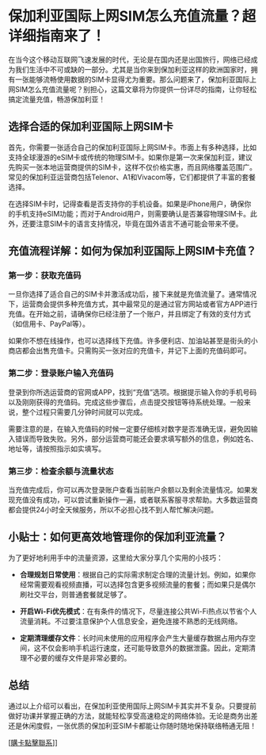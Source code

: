 # 保加利亚国际上网SIM怎么充值流量？超详细指南来了！

在当今这个移动互联网飞速发展的时代，无论是在国内还是出国旅行，网络已经成为我们生活中不可或缺的一部分。尤其是当你来到保加利亚这样的欧洲国家时，拥有一张能够流畅使用数据的SIM卡显得尤为重要。那么问题来了，保加利亚国际上网SIM怎么充值流量呢？别担心，这篇文章将为你提供一份详尽的指南，让你轻松搞定流量充值，畅游保加利亚！

## 选择合适的保加利亚国际上网SIM卡

首先，你需要一张适合自己的保加利亚国际上网SIM卡。市面上有多种选择，比如支持全球漫游的eSIM卡或传统的物理SIM卡。如果你是第一次来保加利亚，建议先购买一张本地运营商提供的SIM卡，这样不仅价格实惠，而且网络覆盖范围广。常见的保加利亚运营商包括Telenor、A1和Vivacom等，它们都提供了丰富的套餐选择。

在选择SIM卡时，记得查看是否支持你的手机设备。如果是iPhone用户，确保你的手机支持eSIM功能；而对于Android用户，则需要确认是否兼容物理SIM卡。此外，还要注意SIM卡的语言支持情况，毕竟在国外语言不通可能会带来不便。

## 充值流程详解：如何为保加利亚国际上网SIM卡充值？

### 第一步：获取充值码
一旦你选择了适合自己的SIM卡并激活成功后，接下来就是充值流量了。通常情况下，运营商会提供多种充值方式，其中最常见的是通过官方网站或者官方APP进行充值。在开始之前，请确保你已经注册了一个账户，并且绑定了有效的支付方式（如信用卡、PayPal等）。

如果你不想在线操作，也可以选择线下充值。许多便利店、加油站甚至是街头的小商店都会出售充值卡。只需购买一张对应的充值卡，并记下上面的充值码即可。

### 第二步：登录账户输入充值码
登录到你所选运营商的官网或APP，找到“充值”选项。根据提示输入你的手机号码以及刚刚获得的充值码。完成这些步骤后，点击提交按钮等待系统处理。一般来说，整个过程只需要几分钟时间就可以完成。

需要注意的是，在输入充值码的时候一定要仔细核对数字是否准确无误，避免因输入错误而导致失败。另外，部分运营商可能还会要求填写额外的信息，例如姓名、地址等，请按照指示如实填写。

### 第三步：检查余额与流量状态
当充值完成后，你可以再次登录账户查看当前账户余额以及剩余流量情况。如果发现充值没有成功，可以尝试重新操作一遍，或者联系客服寻求帮助。大多数运营商都会提供24小时全天候服务，所以不必担心找不到人帮忙解决问题。

## 小贴士：如何更高效地管理你的保加利亚流量？

为了更好地利用手中的流量资源，这里给大家分享几个实用的小技巧：

- **合理规划日常使用**：根据自己的实际需求制定合理的流量计划。例如，如果你经常需要观看视频直播，可以选择包含更多视频流量的套餐；而如果只是偶尔刷社交平台，则普通套餐就足够了。
  
- **开启Wi-Fi优先模式**：在有条件的情况下，尽量连接公共Wi-Fi热点以节省个人流量消耗。不过要注意保护个人信息安全，避免连接不熟悉的无线网络。

- **定期清理缓存文件**：长时间未使用的应用程序会产生大量缓存数据占用内存空间，这不仅会影响手机运行速度，还可能导致意外的数据泄露。因此，定期清理不必要的缓存文件是非常必要的。

## 总结

通过以上介绍可以看出，在保加利亚使用国际上网SIM卡其实并不复杂。只要提前做好功课并掌握正确的方法，就能轻松享受高速稳定的网络体验。无论是商务出差还是休闲度假，一张优质的保加利亚SIM卡都能让你随时随地保持联络畅通无阻！

[[購卡點擊聯系](https://t.me/s/esim1088)]]